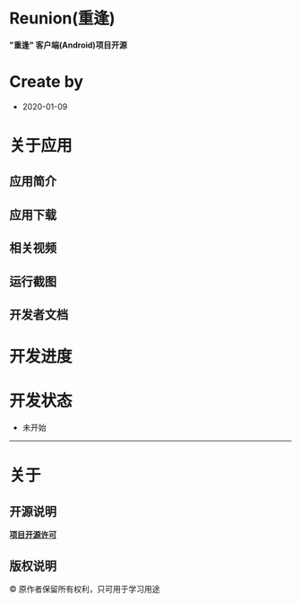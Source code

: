 # Reunion(重逢)
**"重逢" 客户端(Android)项目开源**
# Create by
* 2020-01-09
# 关于应用
## 应用简介
## 应用下载
## 相关视频
## 运行截图
## 开发者文档
# 开发进度
# 开发状态
* 未开始
****
# 关于
## 开源说明
**[项目开源许可](https://github.com/CappuccinoZero/Reunion/blob/add-license-2/LICENSE)**
## 版权说明
© 原作者保留所有权利，只可用于学习用途
